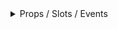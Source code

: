 <details class="my-2 mb-4">
<summary>Props / Slots / Events </summary>
<div class="px-4">
<br/>

## Props

| Prop name         | Description | Type                                            | Values | Default |
| ----------------- | ----------- | ----------------------------------------------- | ------ | ------- |
| file              |             | File                                            | -      |         |
| getFileUrlAction  |             | (fileName: string) => Promise<[string, string]> | -      |         |
| autoUploadToBlob  |             | boolean                                         | -      | true    |
| maxFileSize       |             | number                                          | -      |         |
| acceptedFileTypes |             | string                                          | -      |         |
| duplicateWarning  |             | boolean                                         | -      | false   |

## Events

| Event name    | Properties | Description |
| ------------- | ---------- | ----------- |
| uploaded      |            |
| upload-failed |            |
| deleted       |            |

          ---

<hr/>

</div>
</details>
